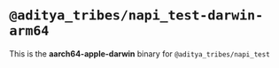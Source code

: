 # `@aditya_tribes/napi_test-darwin-arm64`

This is the **aarch64-apple-darwin** binary for `@aditya_tribes/napi_test`
